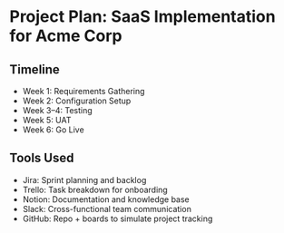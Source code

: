 # Project Plan: SaaS Implementation for Acme Corp

## Timeline
- Week 1: Requirements Gathering
- Week 2: Configuration Setup
- Week 3–4: Testing
- Week 5: UAT
- Week 6: Go Live

## Tools Used
- Jira: Sprint planning and backlog
- Trello: Task breakdown for onboarding
- Notion: Documentation and knowledge base
- Slack: Cross-functional team communication
- GitHub: Repo + boards to simulate project tracking
